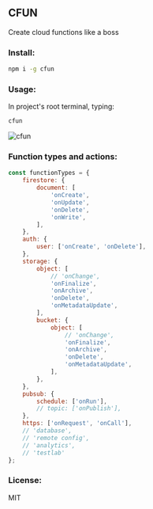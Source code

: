 ## CFUN

Create cloud functions like a boss

### Install:

```sh
npm i -g cfun
```

### Usage:

In project's root terminal, typing:

```sh
cfun
```

![cfun](https://firebasestorage.googleapis.com/v0/b/classfunc-com.appspot.com/o/npm%2Fcfun%2F2022-04-17%2021.03.30.jpg?alt=media&token=f44bee5f-cceb-4e38-84cf-495a00c8b685)

### Function types and actions:

```js
const functionTypes = {
    firestore: {
        document: [
            'onCreate',
            'onUpdate',
            'onDelete',
            'onWrite',
        ],
    },
    auth: {
        user: ['onCreate', 'onDelete'],
    },
    storage: {
        object: [
            // 'onChange',
            'onFinalize',
            'onArchive',
            'onDelete',
            'onMetadataUpdate',
        ],
        bucket: {
            object: [
                // 'onChange',
                'onFinalize',
                'onArchive',
                'onDelete',
                'onMetadataUpdate',
            ],
        },
    },
    pubsub: {
        schedule: ['onRun'],
        // topic: ['onPublish'],
    },
    https: ['onRequest', 'onCall'],
    // 'database',
    // 'remote config',
    // 'analytics',
    // 'testlab'
};
```

### License:

MIT
